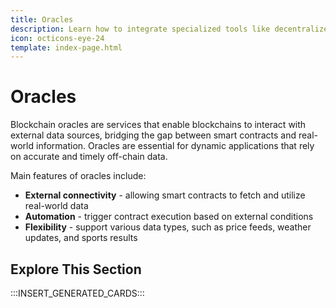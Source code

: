 ```yaml
---
title: Oracles
description: Learn how to integrate specialized tools like decentralized price feed Oracles to provide asset price feeds to builders and users of your Tanssi network.
icon: octicons-eye-24
template: index-page.html
---
```


# Oracles

Blockchain oracles are services that enable blockchains to interact with external data sources, bridging the gap between smart contracts and real-world information. Oracles are essential for dynamic applications that rely on accurate and timely off-chain data.

Main features of oracles include:

- **External connectivity** - allowing smart contracts to fetch and utilize real-world data
- **Automation** - trigger contract execution based on external conditions
- **Flexibility** - support various data types, such as price feeds, weather updates, and sports results

## Explore This Section

:::INSERT_GENERATED_CARDS:::
